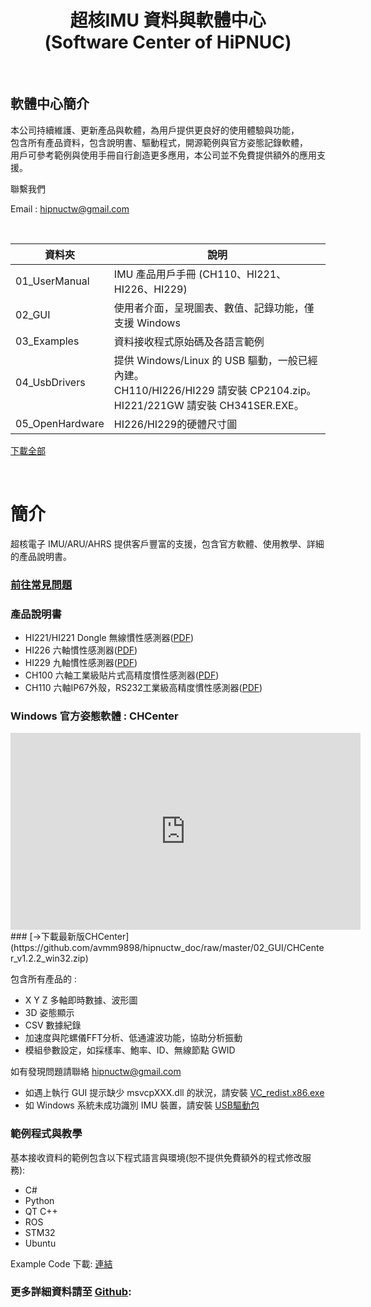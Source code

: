 <h1 align="center">超核IMU 資料與軟體中心<br>
(Software Center of HiPNUC)
</h1>


<br>


## 軟體中心簡介

本公司持續維護、更新產品與軟體，為用戶提供更良好的使用體驗與功能，<br>
包含所有產品資料，包含說明書、驅動程式，開源範例與官方姿態記錄軟體，<br>
用戶可參考範例與使用手冊自行創造更多應用，本公司並不免費提供額外的應用支援。<br>

聯繫我們

Email : [hipnuctw@gmail.com](mailto:hipnuctw@gmail.com)

<br>
</h3>

| 資料夾            | 說明               |
| ---------------- | ------------------ |
| 01_UserManual | IMU 產品用戶手冊 (CH110、HI221、HI226、HI229) |
| 02_GUI |使用者介面，呈現圖表、數值、記錄功能，僅支援 Windows |
| 03_Examples |   資料接收程式原始碼及各語言範例       |
| 04_UsbDrivers | 提供 Windows/Linux 的 USB 驅動，一般已經內建。<br/>CH110/HI226/HI229 請安裝 CP2104.zip。<br/>HI221/221GW 請安裝 CH341SER.EXE。 |
| 05_OpenHardware | HI226/HI229的硬體尺寸圖 |

[下載全部](https://github.com/avmm9898/hipnuctw_doc/archive/master.zip)

<br>

# 簡介

超核電子 IMU/ARU/AHRS 提供客戶豐富的支援，包含官方軟體、使用教學、詳細的產品說明書。

### [前往常見問題](https://hipnuc.com/mkdocs_tc/site/FAQ/FAQ/)

### 產品說明書

- HI221/HI221 Dongle 無線慣性感測器([PDF](https://github.com/avmm9898/hipnuctw_doc/raw/master/01_UserManual/hi221.pdf))
- HI226 六軸慣性感測器([PDF](https://github.com/avmm9898/hipnuctw_doc/raw/master/01_UserManual/hi226.pdf))
- HI229 九軸慣性感測器([PDF](https://github.com/avmm9898/hipnuctw_doc/raw/master/01_UserManual/hi229.pdf))
- CH100 六軸工業級貼片式高精度慣性感測器([PDF](https://github.com/avmm9898/hipnuctw_doc/raw/master/01_UserManual/ch110.pdf))
- CH110 六軸IP67外殼，RS232工業級高精度慣性感測器([PDF](https://github.com/avmm9898/hipnuctw_doc/raw/master/01_UserManual/ch110.pdf))



### Windows 官方姿態軟體 : CHCenter 

<iframe width="560" height="315" src="https://www.youtube.com/embed/BMr5ByL2h8w" title="YouTube video player" frameborder="0" allow="accelerometer; autoplay; clipboard-write; encrypted-media; gyroscope; picture-in-picture" allowfullscreen></iframe>
### [→下載最新版CHCenter](https://github.com/avmm9898/hipnuctw_doc/raw/master/02_GUI/CHCenter_v1.2.2_win32.zip)



包含所有產品的 :

- X Y Z 多軸即時數據、波形圖
- 3D 姿態顯示
- CSV 數據紀錄
- 加速度與陀螺儀FFT分析、低通濾波功能，協助分析振動
- 模組參數設定，如採樣率、鮑率、ID、無線節點 GWID


如有發現問題請聯絡 [hipnuctw@gmail.com](mailto:hipnuctw@gmail.com) 

- 如遇上執行 GUI 提示缺少 msvcpXXX.dll 的狀況，請安裝 [VC_redist.x86.exe](https://github.com/avmm9898/hipnuctw_doc/raw/master/02_GUI/VC_redist.x86.exe)
- 如 Windows 系統未成功識別 IMU 裝置，請安裝 [USB驅動包](https://github.com/avmm9898/hipnuctw_doc/raw/master/04_UsbDrivers/win/IMU_2in1_drivers.zip)



### 範例程式與教學

基本接收資料的範例包含以下程式語言與環境(恕不提供免費額外的程式修改服務):
- C#
- Python
- QT C++
- ROS
- STM32
- Ubuntu

Example Code 下載: [連結](https://github.com/avmm9898/hipnuctw_doc/tree/master/03_Examples)



### 更多詳細資料請至 [Github](https://github.com/avmm9898/hipnuctw_doc):


